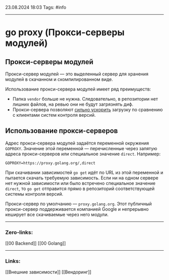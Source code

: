 23.08.2024 18:03
Tags: #info

---
# go proxy (Прокси-серверы модулей)

## Прокси-серверы модулей
Прокси-сервер модулей — это выделенный сервер для хранения модулей в скачанном и скомпилированном виде.

Использование прокси-сервера модулей имеет ряд преимуществ:

- Папка `vendor` больше не нужна. Следовательно, в репозитории нет лишних файлов, на ревью они не будут загрязнять диф.
- Прокси-сервера позволяют [сильно ускорить](https://twitter.com/sajma/status/1155006281263923201?s=21) загрузку по сравнению с клиентами систем контроля версий.

## Использование прокси-серверов

Адрес прокси-сервера модулей задаётся переменной окружения `GOPROXY`. Значение этой переменной — перечисленные через запятую адреса прокси-серверов или специальное значение `direct`. Например:

```
GOPROXY=https://proxy.golang.org/,direct 
```

При скачивании зависимостей `go get` идёт по URL из этой переменной и пытается скачать требуемую зависимость. Если ни на одном сервере нет нужной зависимости или было встречено специальное значение `direct`, то `go get` отправится прямо в репозиторий соответствующей системы контроля версий.

Прокси-сервер по умолчанию — `proxy.golang.org`. Этот публичный прокси-сервер поддерживается компанией Google и непрерывно кеширует все скачиваемые через него модули.

---
### Zero-links:
[[00 Backend]] [[00 Golang]]

---
### Links:
[[Внешние зависимости]] [[Вендоринг]]